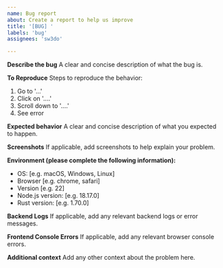 ```yaml
---
name: Bug report
about: Create a report to help us improve
title: '[BUG] '
labels: 'bug'
assignees: 'sw3do'

---
```


**Describe the bug**
A clear and concise description of what the bug is.

**To Reproduce**
Steps to reproduce the behavior:
1. Go to '...'
2. Click on '....'
3. Scroll down to '....'
4. See error

**Expected behavior**
A clear and concise description of what you expected to happen.

**Screenshots**
If applicable, add screenshots to help explain your problem.

**Environment (please complete the following information):**
 - OS: [e.g. macOS, Windows, Linux]
 - Browser [e.g. chrome, safari]
 - Version [e.g. 22]
 - Node.js version: [e.g. 18.17.0]
 - Rust version: [e.g. 1.70.0]

**Backend Logs**
If applicable, add any relevant backend logs or error messages.

**Frontend Console Errors**
If applicable, add any relevant browser console errors.

**Additional context**
Add any other context about the problem here.